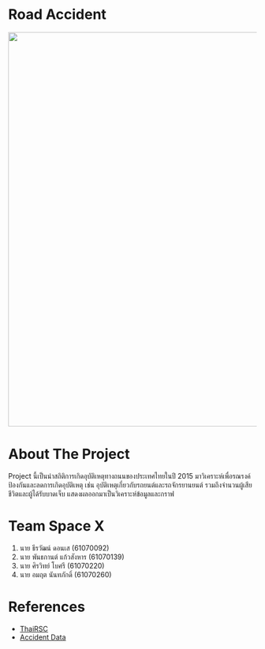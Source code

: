 # Road Accident
<img src="https://i.ytimg.com/vi/8gIjcKj6IGg/maxresdefault.jpg" width="800"><br>

# About The Project
<p>Project นี้เป็นนำสถิติการเกิดอุบัติเหตุทางถนนของประเทศไทยในปี 2015 มาวิเคราะห์เพื่อรณรงค์ป้องกันและลดการเกิดอุบัติเหตุ เช่น อุบัติเหตุเกี่ยวกับรถยนต์และรถจักรยานยนต์ รวมถึงจำนวนผู้เสียชีวิตและผู้ได้รับบาดเจ็บ แสดงผลออกมาเป็นวิเคราะห์ข้อมูลและกราฟ</p>

# Team Space X
<ol>
    <li>นาย ธีรวัฒน์ ดอนเส (61070092)</li>
    <li>นาย พันธกานต์ แก้วสังหาร (61070139)</li>
    <li>นาย ศิรวิทย์ โบศรี (61070220)</li>
    <li>นาย อมฤต นันทภักดิ์ (61070260)</li>
</ol>

# References
<ul>
    <li><a href="http://www.thairsc.com/">ThaiRSC</a></li>
    <li><a href="https://data.go.th/DatasetDetail.aspx?id=71aa612f-adaf-4b0d-b81b-ccdfd97efeef">Accident Data</a></li>
</ul>
